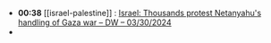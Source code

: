 - **00:38** [[israel-palestine]] : [Israel: Thousands protest Netanyahu's handling of Gaza war – DW – 03/30/2024](https://www.dw.com/en/israel-thousands-protest-netanyahus-handling-of-gaza-war/a-68706121 "Israel: Thousands protest Netanyahu's handling of Gaza war – DW – 03/30/2024")
-